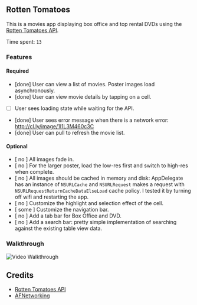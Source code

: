 ## Rotten Tomatoes

This is a movies app displaying box office and top rental DVDs using the [Rotten Tomatoes API](http://developer.rottentomatoes.com/docs/read/JSON).

Time spent: `13`

### Features

#### Required

- [done] User can view a list of movies. Poster images load asynchronously.
- [done] User can view movie details by tapping on a cell.
- [ ] User sees loading state while waiting for the API.
- [done] User sees error message when there is a network error: http://cl.ly/image/1l1L3M460c3C
- [done] User can pull to refresh the movie list.

#### Optional

- [ no ] All images fade in.
- [ no ] For the larger poster, load the low-res first and switch to high-res when complete.
- [ no ] All images should be cached in memory and disk: AppDelegate has an instance of `NSURLCache` and `NSURLRequest` makes a request with `NSURLRequestReturnCacheDataElseLoad` cache policy. I tested it by turning off wifi and restarting the app.
- [ no ] Customize the highlight and selection effect of the cell.
- [ some ] Customize the navigation bar.
- [ no ] Add a tab bar for Box Office and DVD.
- [ no ] Add a search bar: pretty simple implementation of searching against the existing table view data.

### Walkthrough
![Video Walkthrough](http://i.imgur.com/9d4fXIm.gif)

Credits
---------
* [Rotten Tomatoes API](http://developer.rottentomatoes.com/docs/read/JSON)
* [AFNetworking](https://github.com/AFNetworking/AFNetworking)

